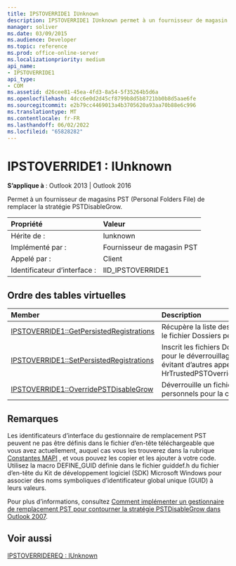 ```yaml
---
title: IPSTOVERRIDE1 IUnknown
description: IPSTOVERRIDE1 IUnknown permet à un fournisseur de magasin PST (Personal Folders File) de remplacer la stratégie PSTDisableGrow.
manager: soliver
ms.date: 03/09/2015
ms.audience: Developer
ms.topic: reference
ms.prod: office-online-server
ms.localizationpriority: medium
api_name:
- IPSTOVERRIDE1
api_type:
- COM
ms.assetid: d26cee81-45ea-4fd3-8a54-5f35264b5d6a
ms.openlocfilehash: 4dcc6e0d2d45cf8799b8d5b8721bb0b8d5aae6fe
ms.sourcegitcommit: e2b79cc4469013a4b3705620a93aa70b88e6c996
ms.translationtype: MT
ms.contentlocale: fr-FR
ms.lasthandoff: 06/02/2022
ms.locfileid: "65828282"
---
```

# <a name="ipstoverride1--iunknown"></a>IPSTOVERRIDE1 : IUnknown

  
  
**S’applique à** : Outlook 2013 | Outlook 2016 
  
Permet à un fournisseur de magasins PST (Personal Folders File) de remplacer la stratégie PSTDisableGrow.
  
|Propriété |Valeur |
|:-----|:-----|
|Hérite de :  <br/> |Iunknown  <br/> |
|Implémenté par :  <br/> |Fournisseur de magasin PST  <br/> |
|Appelé par :  <br/> |Client  <br/> |
|Identificateur d’interface :  <br/> |IID_IPSTOVERRIDE1  <br/> |
   
## <a name="vtable-order"></a>Ordre des tables virtuelles

|Member |Description |
|:-----|:-----|
|[IPSTOVERRIDE1::GetPersistedRegistrations](ipstoverride1-getpersistedregistrations.md) <br/> |Récupère la liste des inscriptions pour le fichier Dossiers personnels (.pst). |
|[IPSTOVERRIDE1::SetPersistedRegistrations](ipstoverride1-setpersistedregistrations.md) <br/> |Inscrit les fichiers Dossiers personnels pour le déverrouillage automatique, en évitant d’autres appels à HrTrustedPSTOverrideHandlerCallback. |
|[IPSTOVERRIDE1::OverridePSTDisableGrow](ipstoverride1-overridepstdisablegrow.md) <br/> |Déverrouille un fichier Dossiers personnels pour la croissance. |
   
## <a name="remarks"></a>Remarques

Les identificateurs d’interface du gestionnaire de remplacement PST peuvent ne pas être définis dans le fichier d’en-tête téléchargeable que vous avez actuellement, auquel cas vous les trouverez dans la rubrique [Constantes MAPI](mapi-constants.md) , et vous pouvez les copier et les ajouter à votre code. Utilisez la macro DEFINE_GUID définie dans le fichier guiddef.h du fichier d’en-tête du Kit de développement logiciel (SDK) Microsoft Windows pour associer des noms symboliques d’identificateur global unique (GUID) à leurs valeurs. 
  
Pour plus d’informations, consultez [Comment implémenter un gestionnaire de remplacement PST pour contourner la stratégie PSTDisableGrow dans Outlook 2007](https://support.microsoft.com/kb/956070).
  
## <a name="see-also"></a>Voir aussi



[IPSTOVERRIDEREQ : IUnknown](ipstoverridereqiunknown.md)

